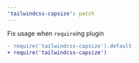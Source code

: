 ```yaml
---
'tailwindcss-capsize': patch
---
```


Fix usage when `require`ing plugin

```diff
- require('tailwindcss-capsize').default
+ require('tailwindcss-capsize')
```
